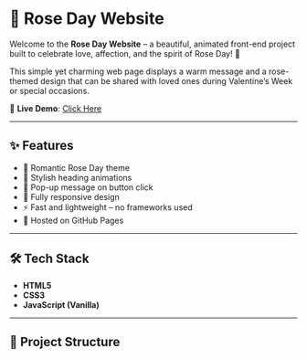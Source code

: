 # 🌹 Rose Day Website

Welcome to the **Rose Day Website** – a beautiful, animated front-end project built to celebrate love, affection, and the spirit of Rose Day! 💖

This simple yet charming web page displays a warm message and a rose-themed design that can be shared with loved ones during Valentine’s Week or special occasions.

🔗 **Live Demo**: [Click Here](https://rohitts0001.github.io/RoseDay/)

---

## ✨ Features

- 🌹 Romantic Rose Day theme
- 🎉 Stylish heading animations
- 💬 Pop-up message on button click
- 📱 Fully responsive design
- ⚡ Fast and lightweight – no frameworks used
- 🚀 Hosted on GitHub Pages

---

## 🛠️ Tech Stack

- **HTML5**
- **CSS3**
- **JavaScript (Vanilla)**

---

## 📁 Project Structure

